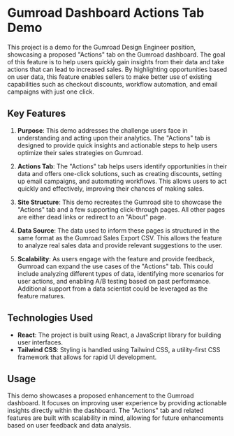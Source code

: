 # Gumroad Dashboard Actions Tab Demo

This project is a demo for the Gumroad Design Engineer position, showcasing a proposed "Actions" tab on the Gumroad dashboard. The goal of this feature is to help users quickly gain insights from their data and take actions that can lead to increased sales. By highlighting opportunities based on user data, this feature enables sellers to make better use of existing capabilities such as checkout discounts, workflow automation, and email campaigns with just one click.

## Key Features

1. **Purpose**: This demo addresses the challenge users face in understanding and acting upon their analytics. The "Actions" tab is designed to provide quick insights and actionable steps to help users optimize their sales strategies on Gumroad.

2. **Actions Tab**: The "Actions" tab helps users identify opportunities in their data and offers one-click solutions, such as creating discounts, setting up email campaigns, and automating workflows. This allows users to act quickly and effectively, improving their chances of making sales.

3. **Site Structure**: This demo recreates the Gumroad site to showcase the "Actions" tab and a few supporting click-through pages. All other pages are either dead links or redirect to an "About" page.

4. **Data Source**: The data used to inform these pages is structured in the same format as the Gumroad Sales Export CSV. This allows the feature to analyze real sales data and provide relevant suggestions to the user.

5. **Scalability**: As users engage with the feature and provide feedback, Gumroad can expand the use cases of the "Actions" tab. This could include analyzing different types of data, identifying more scenarios for user actions, and enabling A/B testing based on past performance. Additional support from a data scientist could be leveraged as the feature matures.

## Technologies Used

- **React**: The project is built using React, a JavaScript library for building user interfaces.
- **Tailwind CSS**: Styling is handled using Tailwind CSS, a utility-first CSS framework that allows for rapid UI development.

## Usage

This demo showcases a proposed enhancement to the Gumroad dashboard. It focuses on improving user experience by providing actionable insights directly within the dashboard. The "Actions" tab and related features are built with scalability in mind, allowing for future enhancements based on user feedback and data analysis.
